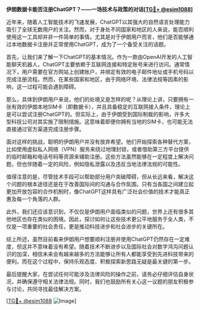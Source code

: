 **伊朗数据卡能否注册ChatGPT？——一场技术与政策的对话[[TG💪+ @esim1088](https://t.me/s/esim1088)]**

近年来，随着人工智能技术的飞速发展，ChatGPT以其强大的自然语言处理能力吸引了全球无数用户的关注。然而，对于身处不同国家和地区的人来说，能否顺利使用这一工具却并非一件简单的事情。尤其是对于伊朗用户而言，他们是否能够通过本地数据卡注册并正常使用ChatGPT，成为了一个备受关注的话题。

首先，让我们来了解一下ChatGPT的基本情况。作为一款由OpenAI开发的人工智能聊天机器人，ChatGPT主要依赖于互联网连接和特定账号来进行访问。通常情况下，用户需要在官方网站上创建账户，并绑定有效的电子邮件地址或手机号码以完成注册流程。然而，在某些国家和地区，由于网络环境、法律法规等因素的影响，这一过程可能会遇到障碍。

那么，具体到伊朗用户来说，他们的处境又是怎样的呢？从理论上讲，只要拥有一张有效的伊朗本地SIM卡（即数据卡），并且具备稳定的互联网接入条件，理论上是可以尝试注册ChatGPT的。但实际上，由于伊朗受到国际制裁的影响，许多大型科技公司对其实施了限制措施。这意味着即便你拥有当地的SIM卡，也可能无法直接通过官方渠道完成注册步骤。

面对这样的挑战，聪明的伊朗用户并没有放弃希望。他们开始探索各种替代方案，比如使用虚拟私人网络（VPN）服务来绕过地理封锁，或者借助第三方平台提供的临时邮箱和电话号码等资源来辅助注册。这些方法虽然能够在一定程度上解决问题，但也伴随着一定的风险，例如隐私泄露以及违反当地法律法规的可能性。

值得注意的是，尽管技术手段可以帮助部分用户突破障碍，但从长远来看，解决这个问题的根本途径还是在于改善国际间的沟通与合作氛围。只有当各国之间建立起更加开放包容的合作机制时，像ChatGPT这样具有广泛社会价值的技术才能真正惠及每一个角落的人群。

此外，我们还应该意识到，不仅仅是伊朗用户面临类似的问题，世界上还有很多其他地区也存在类似的困境。因此，探讨如何让这些技术更公平地服务于全人类，不仅是一项重要的社会责任，更是推动科技进步和社会进步的关键所在。

综上所述，虽然目前看来伊朗用户想要顺利注册并使用ChatGPT仍然存在一定难度，但这并不意味着没有希望。随着技术不断进步以及国际社会对数字鸿沟问题认识的加深，相信未来会有越来越多的方法能够让所有人都能享受到先进科技带来的便利。而在这个过程中，保持乐观态度、积极探索新思路无疑是最关键的第一步。

最后提醒大家，在尝试任何可能涉及法律风险的操作之前，请务必仔细评估自身状况，并确保遵守相关法律法规。同时，我们也鼓励所有关心这一议题的朋友积极参与讨论，共同寻找最佳解决方案。

[[TG💪+ @esim1088](https://t.me/s/esim1088) ![Image](https://i.postimg.cc/4NQfJmqS/Snipaste-2025-05-13-00-14-12.png)]